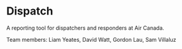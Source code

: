 # Dispatch
A reporting tool for dispatchers and responders at Air Canada. 

Team members: Liam Yeates, David Watt, Gordon Lau, Sam Villaluz
